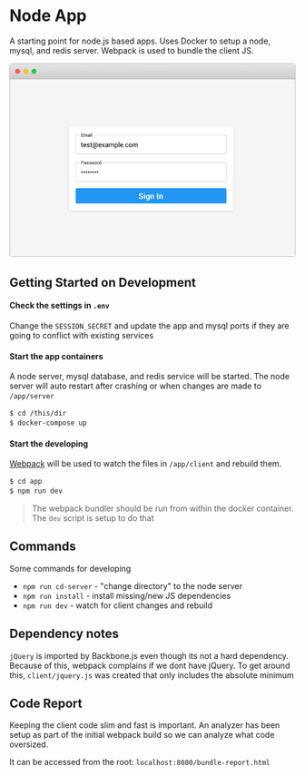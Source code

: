 Node App
================

A starting point for node.js based apps. Uses Docker to setup a node, mysql, and redis server. Webpack is used to bundle the client JS.

![preview](./preview.png)

## Getting Started on Development

#### Check the settings in `.env`
Change the `SESSION_SECRET` and update the app and mysql ports if they are going to conflict with existing services

#### Start the app containers 
A node server, mysql database, and redis service will be started. The node server will auto restart after crashing or when changes are made to `/app/server`

```bash
$ cd /this/dir
$ docker-compose up
```

#### Start the developing
[Webpack](https://webpack.js.org/) will be used to watch the files in `/app/client` and rebuild them.

```bash
$ cd app
$ npm run dev
```

> The webpack bundler should be run from within the docker container.
> The `dev` script is setup to do that

## Commands
Some commands for developing

- `npm run cd-server` - "change directory" to the node server
- `npm run install` - install missing/new JS dependencies
- `npm run dev` - watch for client changes and rebuild

## Dependency notes
`jQuery` is imported by Backbone.js even though its not a hard dependency. Because of this, 
webpack complains if we dont have jQuery. To get around this, `client/jquery.js` was created
that only includes the absolute minimum

## Code Report
Keeping the client code slim and fast is important. An analyzer has been setup as part
of the initial webpack build so we can analyze what code oversized.

It can be accessed from the root: `localhost:8080/bundle-report.html`

